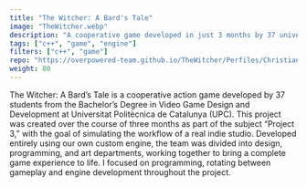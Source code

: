 ```yaml
---
title: "The Witcher: A Bard's Tale"
image: "TheWitcher.webp"
description: "A cooperative game developed in just 3 months by 37 university students using a custom engine."
tags: ["c++", "game", "engine"]
filters: ["c++", "game"]
repo: "https://overpowered-team.github.io/TheWitcher/Perfiles/Christian%20Martinez%20de%20la%20rosa.html"
weight: 80
---
```

The Witcher: A Bard’s Tale is a cooperative action game developed by 37 students from the Bachelor’s Degree in Video Game Design and Development at Universitat Politècnica de Catalunya (UPC). This project was created over the course of three months as part of the subject “Project 3,” with the goal of simulating the workflow of a real indie studio. Developed entirely using our own custom engine, the team was divided into design, programming, and art departments, working together to bring a complete game experience to life. I focused on programming, rotating between gameplay and engine development throughout the project.

